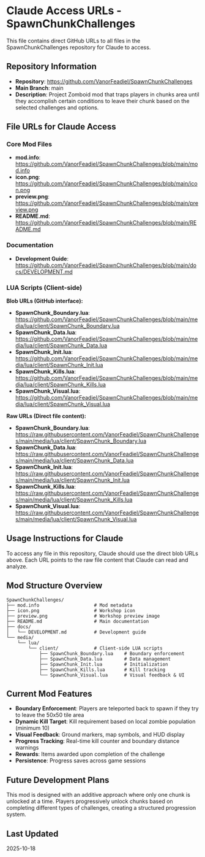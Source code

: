 # Claude Access URLs - SpawnChunkChallenges

This file contains direct GitHub URLs to all files in the SpawnChunkChallenges repository for Claude to access.

## Repository Information
- **Repository**: https://github.com/VanorFeadiel/SpawnChunkChallenges
- **Main Branch**: main
- **Description**: Project Zomboid mod that traps players in chunks area until they accomplish certain conditions to leave their chunk based on the selected challenges and options.

## File URLs for Claude Access

### Core Mod Files
- **mod.info**: https://github.com/VanorFeadiel/SpawnChunkChallenges/blob/main/mod.info
- **icon.png**: https://github.com/VanorFeadiel/SpawnChunkChallenges/blob/main/icon.png
- **preview.png**: https://github.com/VanorFeadiel/SpawnChunkChallenges/blob/main/preview.png
- **README.md**: https://github.com/VanorFeadiel/SpawnChunkChallenges/blob/main/README.md

### Documentation
- **Development Guide**: https://github.com/VanorFeadiel/SpawnChunkChallenges/blob/main/docs/DEVELOPMENT.md

### LUA Scripts (Client-side)

**Blob URLs (GitHub interface):**
- **SpawnChunk_Boundary.lua**: https://github.com/VanorFeadiel/SpawnChunkChallenges/blob/main/media/lua/client/SpawnChunk_Boundary.lua
- **SpawnChunk_Data.lua**: https://github.com/VanorFeadiel/SpawnChunkChallenges/blob/main/media/lua/client/SpawnChunk_Data.lua
- **SpawnChunk_Init.lua**: https://github.com/VanorFeadiel/SpawnChunkChallenges/blob/main/media/lua/client/SpawnChunk_Init.lua
- **SpawnChunk_Kills.lua**: https://github.com/VanorFeadiel/SpawnChunkChallenges/blob/main/media/lua/client/SpawnChunk_Kills.lua
- **SpawnChunk_Visual.lua**: https://github.com/VanorFeadiel/SpawnChunkChallenges/blob/main/media/lua/client/SpawnChunk_Visual.lua

**Raw URLs (Direct file content):**
- **SpawnChunk_Boundary.lua**: https://raw.githubusercontent.com/VanorFeadiel/SpawnChunkChallenges/main/media/lua/client/SpawnChunk_Boundary.lua
- **SpawnChunk_Data.lua**: https://raw.githubusercontent.com/VanorFeadiel/SpawnChunkChallenges/main/media/lua/client/SpawnChunk_Data.lua
- **SpawnChunk_Init.lua**: https://raw.githubusercontent.com/VanorFeadiel/SpawnChunkChallenges/main/media/lua/client/SpawnChunk_Init.lua
- **SpawnChunk_Kills.lua**: https://raw.githubusercontent.com/VanorFeadiel/SpawnChunkChallenges/main/media/lua/client/SpawnChunk_Kills.lua
- **SpawnChunk_Visual.lua**: https://raw.githubusercontent.com/VanorFeadiel/SpawnChunkChallenges/main/media/lua/client/SpawnChunk_Visual.lua

## Usage Instructions for Claude

To access any file in this repository, Claude should use the direct blob URLs above. Each URL points to the raw file content that Claude can read and analyze.

## Mod Structure Overview

```
SpawnChunkChallenges/
├── mod.info                    # Mod metadata
├── icon.png                    # Workshop icon
├── preview.png                 # Workshop preview image
├── README.md                   # Main documentation
├── docs/
│   └── DEVELOPMENT.md          # Development guide
└── media/
    └── lua/
        └── client/             # Client-side LUA scripts
            ├── SpawnChunk_Boundary.lua    # Boundary enforcement
            ├── SpawnChunk_Data.lua        # Data management
            ├── SpawnChunk_Init.lua        # Initialization
            ├── SpawnChunk_Kills.lua       # Kill tracking
            └── SpawnChunk_Visual.lua      # Visual feedback & UI
```

## Current Mod Features

- **Boundary Enforcement**: Players are teleported back to spawn if they try to leave the 50x50 tile area
- **Dynamic Kill Target**: Kill requirement based on local zombie population (minimum 10)
- **Visual Feedback**: Ground markers, map symbols, and HUD display
- **Progress Tracking**: Real-time kill counter and boundary distance warnings
- **Rewards**: Items awarded upon completion of the challenge
- **Persistence**: Progress saves across game sessions

## Future Development Plans

This mod is designed with an additive approach where only one chunk is unlocked at a time. Players progressively unlock chunks based on completing different types of challenges, creating a structured progression system.

## Last Updated
2025-10-18
